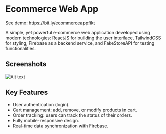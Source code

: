 # Ecommerce Web App
See demo: https://bit.ly/ecommerceappfikt

A simple, yet powerful e-commerce web application developed using modern technologies: ReactJS for building the user interface, TailwindCSS for styling, Firebase as a backend service, and FakeStoreAPI for testing functionalities.

## Screenshots

![Alt text](https://i.ibb.co/VQ54THt/4.png "Optional title")

## Key Features

- User authentication (login).
- Cart management: add, remove, or modify products in cart.
- Order tracking: users can track the status of their orders.
- Fully mobile-responsive design.
- Real-time data synchronization with Firebase.
